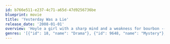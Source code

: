 ```yaml
---
id: b766e511-e237-4c71-a65d-47d9256736be
blueprint: movie
title: 'Yesterday Was a Lie'
release_date: '2008-01-01'
overview: 'Hoyle a girl with a sharp mind and a weakness for bourbon -- finds herself on the trail of a reclusive genius. But her work takes a series of unforeseen twists as events around her grow increasingly fragmented... disconnected... surreal. With an ethereal lounge singer and her loyal partner as her only allies, Hoyle is plunged into a dark world of intrigue and earth-shattering cosmological secrets. Haunted by an ever-present shadow whom she is destined to face, Hoyle discovers that the most powerful force in the universe -- the power to bend reality, the power to know the truth -- lies within the depths of the human heart.'
genres: '[{"id": 18, "name": "Drama"}, {"id": 9648, "name": "Mystery"}, {"id": 878, "name": "Science Fiction"}, {"id": 53, "name": "Thriller"}]'
---
```

